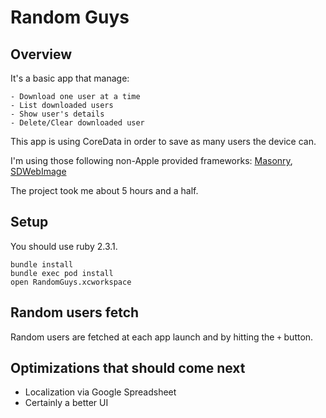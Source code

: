 # Random Guys

## Overview

It's a basic app that manage:
    
    - Download one user at a time
    - List downloaded users
    - Show user's details
    - Delete/Clear downloaded user

This app is using CoreData in order to save as many users the device can.

I'm using those following non-Apple provided frameworks: [Masonry](https://github.com/SnapKit/Masonry), [SDWebImage](https://github.com/rs/SDWebImage)

The project took me about 5 hours and a half.

## Setup

You should use ruby 2.3.1.

```
bundle install
bundle exec pod install
open RandomGuys.xcworkspace
```

## Random users fetch

Random users are fetched at each app launch and by hitting the `+` button.

## Optimizations that should come next

- Localization via Google Spreadsheet
- Certainly a better UI
